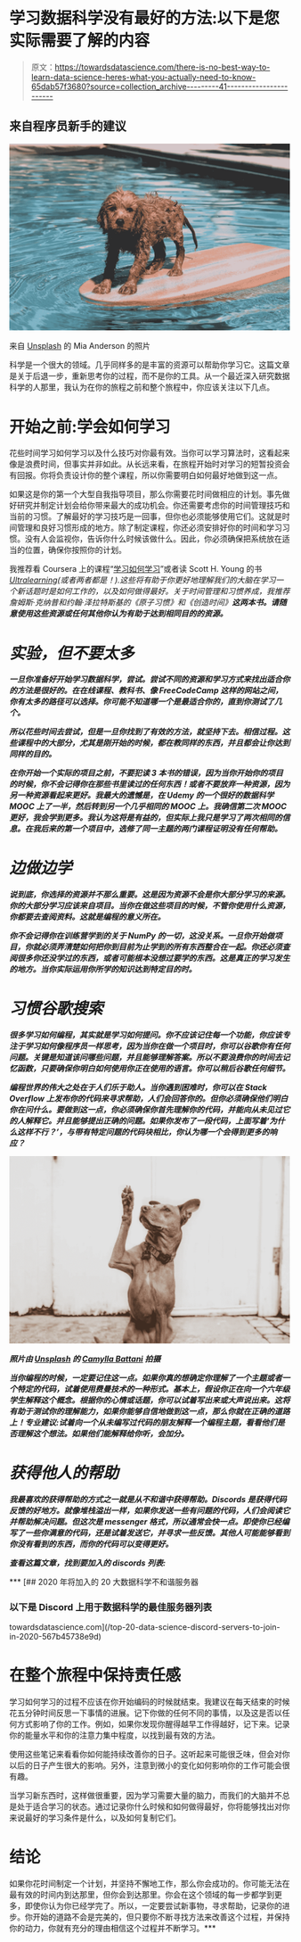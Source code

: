 # 学习数据科学没有最好的方法:以下是您实际需要了解的内容

> 原文：<https://towardsdatascience.com/there-is-no-best-way-to-learn-data-science-heres-what-you-actually-need-to-know-65dab57f3680?source=collection_archive---------41----------------------->

## 来自程序员新手的建议

![](img/163b99d3326ad5b0e461d2bfebe06680.png)

来自 [Unsplash](https://unsplash.com/photos/4q7w8ijc3ss) 的 Mia Anderson 的照片

科学是一个很大的领域。几乎同样多的是丰富的资源可以帮助你学习它。这篇文章是关于后退一步，重新思考你的过程，而不是你的工具。从一个最近深入研究数据科学的人那里，我认为在你的旅程之前和整个旅程中，你应该关注以下几点。

# **开始之前:学会如何学习**

花些时间学习如何学习以及什么技巧对你最有效。当你可以学习算法时，这看起来像是浪费时间，但事实并非如此。从长远来看，在旅程开始时对学习的短暂投资会有回报。你将负责设计你的整个课程，所以你需要明白如何最好地做到这一点。

如果这是你的第一个大型自我指导项目，那么你需要花时间做相应的计划。事先做好研究并制定计划会给你带来最大的成功机会。你还需要考虑你的时间管理技巧和当前的习惯。了解最好的学习技巧是一回事，但你也必须能够使用它们。这就是时间管理和良好习惯形成的地方。除了制定课程，你还必须安排好你的时间和学习习惯。没有人会监视你，告诉你什么时候该做什么。因此，你必须确保把系统放在适当的位置，确保你按照你的计划。

我推荐看 Coursera 上的课程“[学习如何学习](https://www.coursera.org/learn/learning-how-to-learn)”或者读 Scott H. Young 的书[*Ultralearning*](https://www.scotthyoung.com/blog/ultralearning/)*(或者两者都是！).这些将有助于你更好地理解我们的大脑在学习一个新话题时是如何工作的，以及如何做得最好。关于时间管理和习惯养成，我推荐詹姆斯·克纳普和约翰·泽拉特斯基的《原子习惯》*和《创造时间》[](https://maketime.blog/)**这两本书。请随意使用这些资源或任何其他你认为有助于达到相同目的的资源。****

# ***实验，但不要太多***

***一旦你准备好开始学习数据科学，尝试。尝试不同的资源和学习方式来找出适合你的方法是很好的。在在线课程、教科书、像 FreeCodeCamp 这样的网站之间，你有太多的路径可以选择。你可能不知道哪一个是最适合你的，直到你测试了几个。***

***所以花些时间去尝试，但是一旦你找到了有效的方法，就坚持下去。相信过程。这些课程中的大部分，尤其是刚开始的时候，都在教同样的东西，并且都会让你达到同样的目的。***

***在你开始一个实际的项目之前，不要犯读 3 本书的错误，因为当你开始你的项目的时候，你不会记得你在那些书里读过的任何东西！或者不要放弃一种资源，因为另一种资源看起来更好。我最大的遗憾是，在 Udemy 的一个很好的数据科学 MOOC 上了一半，然后转到另一个几乎相同的 MOOC 上。我确信第二次 MOOC 更好，我会学到更多。我认为这将是有益的，但实际上我只是学习了两次相同的信息。在我后来的第一个项目中，选修了同一主题的两门课程证明没有任何帮助。***

# ***边做边学***

***说到底，你选择的资源并不那么重要。这是因为资源不会是你大部分学习的来源。你的大部分学习应该来自项目。当你在做这些项目的时候，不管你使用什么资源，你都要去查阅资料。这就是编程的意义所在。***

***你不会记得你在训练营学到的关于 NumPy 的一切，这没关系。一旦你开始做项目，你就必须弄清楚如何把你到目前为止学到的所有东西整合在一起。你还必须查阅很多你还没学过的东西，或者可能根本没想过要学的东西。这是真正的学习发生的地方。当你实际运用你所学的知识达到特定目的时。***

# ***习惯谷歌搜索***

***很多学习如何编程，其实就是学习如何提问。你不应该记住每一个功能，你应该专注于学习如何像程序员一样思考，因为当你在做一个项目时，你可以谷歌你有任何问题。关键是知道该问哪些问题，并且能够理解答案。所以不要浪费你的时间去记忆函数，只要确保你明白如何使用你正在使用的语言。你可以稍后谷歌任何细节。***

***编程世界的伟大之处在于人们乐于助人。当你遇到困难时，你可以在 Stack Overflow 上发布你的代码来寻求帮助，人们会回答你的。但你必须确保他们明白你在问什么。要做到这一点，你必须确保你首先理解你的代码，并能向从未见过它的人解释它。并且能够提出正确的问题。如果你发布了一段代码，上面写着‘为什么这样不行？’，与带有特定问题的代码块相比，你认为哪一个会得到更多的响应？***

***![](img/3302184c61528420f292190fe791776a.png)***

***照片由 [Unsplash](https://unsplash.com/photos/AoqgGAqrLpU) 的 [Camylla Battani](https://unsplash.com/@camylla93) 拍摄***

***当你编程的时候，一定要记住这一点。如果你真的想确定你理解了一个主题或者一个特定的代码，试着使用费曼技术的一种形式。基本上，假设你正在向一个六年级学生解释这个概念。根据你的心情或话题，你可以试着写出来或大声说出来。这将有助于测试你的理解能力，如果你能够自信地做到这一点，那么你就在正确的道路上！专业建议:试着向一个从未编写过代码的朋友解释一个编程主题，看看他们是否理解这个想法。如果他们能解释给你听，会加分。***

# ***获得他人的帮助***

***我最喜欢的获得帮助的方式之一就是从不和谐中获得帮助。Discords 是获得代码反馈的好地方。就像堆栈溢出一样，如果你发送一些有问题的代码，人们会阅读它并帮助解决问题。但这次是 messenger 格式，所以通常会快一点。即使你已经编写了一些你满意的代码，还是试着发送它，并寻求一些反馈。其他人可能能够看到你没有看到的东西，而你的代码可以变得更好。***

***查看这篇文章，找到要加入的 discords 列表:***

***[](/top-20-data-science-discord-servers-to-join-in-2020-567b45738e9d) [## 2020 年将加入的 20 大数据科学不和谐服务器

### 以下是 Discord 上用于数据科学的最佳服务器列表

towardsdatascience.com](/top-20-data-science-discord-servers-to-join-in-2020-567b45738e9d) 

# 在整个旅程中保持责任感

学习如何学习的过程不应该在你开始编码的时候就结束。我建议在每天结束的时候花五分钟时间反思一下事情的进展。记下你做的任何不同的事情，以及这是否以任何方式影响了你的工作。例如，如果你发现你醒得越早工作得越好，记下来。记录你的能量水平和你的注意力集中程度，以找到最有效的方法。

使用这些笔记来看看你如何能持续改善你的日子。这听起来可能很乏味，但会对你以后的日子产生很大的影响。另外，注意到微小的变化如何影响你的工作可能会很有趣。

当学习新东西时，这样做很重要，因为学习需要大量的脑力，而我们的大脑并不总是处于适合学习的状态。通过记录你什么时候和如何做得最好，你将能够找出对你来说最好的学习条件是什么，以及如何复制它们。

# 结论

如果你花时间制定一个计划，并坚持不懈地工作，那么你会成功的。你可能无法在最有效的时间内到达那里，但你会到达那里。你会在这个领域的每一步都学到更多，即使你认为你已经学完了。所以，一定要尝试新事物，寻求帮助，记录你的进步。你开始的道路不会是完美的，但只要你不断寻找方法来改善这个过程，并保持你的动力，你就有充分的理由相信这个过程并不断学习。***